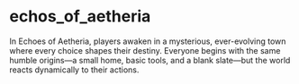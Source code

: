 # echos_of_aetheria
In Echoes of Aetheria, players awaken in a mysterious, ever-evolving town where every choice shapes their destiny. Everyone begins with the same humble origins—a small home, basic tools, and a blank slate—but the world reacts dynamically to their actions.
